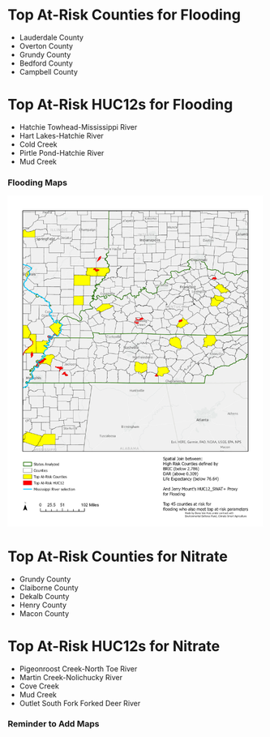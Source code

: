 # Top At-Risk Counties for Flooding
  - Lauderdale County
  - Overton County
  - Grundy County
  - Bedford County
  - Campbell County

# Top At-Risk HUC12s for Flooding
  - Hatchie Towhead-Mississippi River
  - Hart Lakes-Hatchie River
  - Cold Creek
  - Pirtle Pond-Hatchie River
  - Mud Creek

### Flooding Maps
![Tennesee and Kentucky Flood Risk Map](\Maps\Tennessee_Kentucky_Flooding.png)

# Top At-Risk Counties for Nitrate
  - Grundy County
  - Claiborne County
  - Dekalb County
  - Henry County
  - Macon County

# Top At-Risk HUC12s for Nitrate
  - Pigeonroost Creek-North Toe River
  - Martin Creek-Nolichucky River
  - Cove Creek
  - Mud Creek
  - Outlet South Fork Forked Deer River

### Reminder to Add Maps
